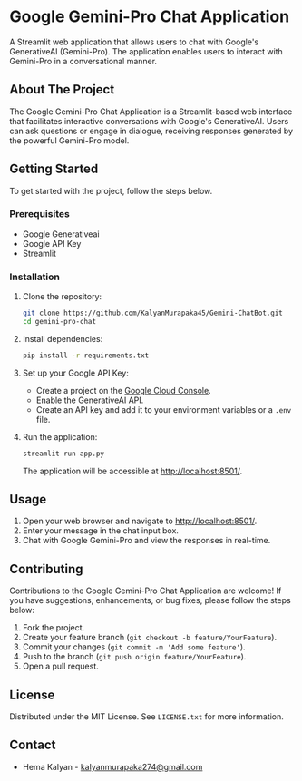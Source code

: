 # Google Gemini-Pro Chat Application

A Streamlit web application that allows users to chat with Google's GenerativeAI (Gemini-Pro). The application enables users to interact with Gemini-Pro in a conversational manner.

## About The Project

The Google Gemini-Pro Chat Application is a Streamlit-based web interface that facilitates interactive conversations with Google's GenerativeAI. Users can ask questions or engage in dialogue, receiving responses generated by the powerful Gemini-Pro model.

## Getting Started

To get started with the project, follow the steps below.

### Prerequisites

- Google Generativeai
- Google API Key
- Streamlit

### Installation

1. Clone the repository:

   ```bash
   git clone https://github.com/KalyanMurapaka45/Gemini-ChatBot.git
   cd gemini-pro-chat
   ```

2. Install dependencies:

   ```bash
   pip install -r requirements.txt
   ```

3. Set up your Google API Key:

   - Create a project on the [Google Cloud Console](https://console.cloud.google.com/).
   - Enable the GenerativeAI API.
   - Create an API key and add it to your environment variables or a `.env` file.

4. Run the application:

   ```bash
   streamlit run app.py
   ```

   The application will be accessible at [http://localhost:8501/](http://localhost:8501/).

## Usage

1. Open your web browser and navigate to [http://localhost:8501/](http://localhost:8501/).
2. Enter your message in the chat input box.
3. Chat with Google Gemini-Pro and view the responses in real-time.

## Contributing

Contributions to the Google Gemini-Pro Chat Application are welcome! If you have suggestions, enhancements, or bug fixes, please follow the steps below:

1. Fork the project.
2. Create your feature branch (`git checkout -b feature/YourFeature`).
3. Commit your changes (`git commit -m 'Add some feature'`).
4. Push to the branch (`git push origin feature/YourFeature`).
5. Open a pull request.

## License

Distributed under the MIT License. See `LICENSE.txt` for more information.

## Contact

-   Hema Kalyan - [kalyanmurapaka274@gmail.com](emmaoluga@gmail.com)
